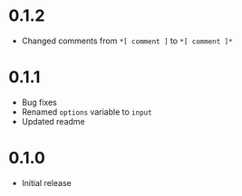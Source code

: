 # 0.1.2

- Changed comments from `*[ comment ]` to `*[ comment ]*`
# 0.1.1

- Bug fixes
- Renamed `options` variable to `input`
- Updated readme

# 0.1.0

- Initial release